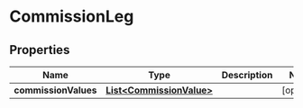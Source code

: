 # CommissionLeg

## Properties
Name | Type | Description | Notes
------------ | ------------- | ------------- | -------------
**commissionValues** | [**List&lt;CommissionValue&gt;**](CommissionValue.md) |  |  [optional]
